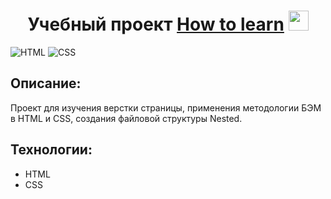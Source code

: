 <h1 align="center">Учебный проект <a href="./index.html" target="_blank">How to learn</a>
<img src="./images/header-image.png" height="32"/></h1>

![HTML](https://img.shields.io/badge/HTML5-E34F26?style=for-the-badge&logo=html5&logoColor=white) ![CSS](https://img.shields.io/badge/CSS3-1572B6?style=for-the-badge&logo=css3&logoColor=white)

## Описание:

Проект для изучения верстки страницы, применения методологии БЭМ в HTML и CSS, создания файловой структуры Nested.

## Технологии:

- HTML
- CSS